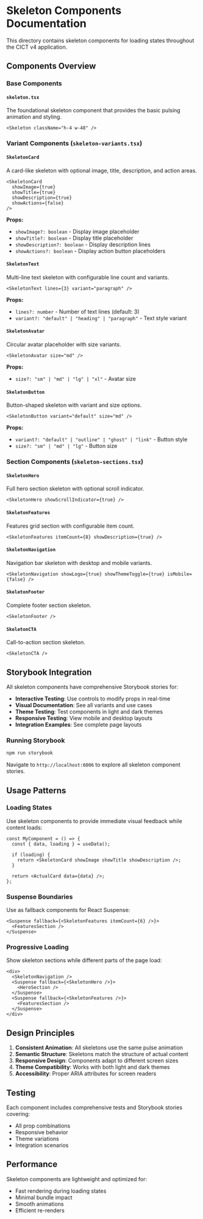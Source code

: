# Skeleton Components Documentation

This directory contains skeleton components for loading states throughout the CICT v4 application.

## Components Overview

### Base Components

#### `skeleton.tsx`

The foundational skeleton component that provides the basic pulsing animation and styling.

```tsx
<Skeleton className="h-4 w-48" />
```

### Variant Components (`skeleton-variants.tsx`)

#### `SkeletonCard`

A card-like skeleton with optional image, title, description, and action areas.

```tsx
<SkeletonCard
  showImage={true}
  showTitle={true}
  showDescription={true}
  showActions={false}
/>
```

**Props:**

- `showImage?: boolean` - Display image placeholder
- `showTitle?: boolean` - Display title placeholder
- `showDescription?: boolean` - Display description lines
- `showActions?: boolean` - Display action button placeholders

#### `SkeletonText`

Multi-line text skeleton with configurable line count and variants.

```tsx
<SkeletonText lines={3} variant="paragraph" />
```

**Props:**

- `lines?: number` - Number of text lines (default: 3)
- `variant?: "default" | "heading" | "paragraph"` - Text style variant

#### `SkeletonAvatar`

Circular avatar placeholder with size variants.

```tsx
<SkeletonAvatar size="md" />
```

**Props:**

- `size?: "sm" | "md" | "lg" | "xl"` - Avatar size

#### `SkeletonButton`

Button-shaped skeleton with variant and size options.

```tsx
<SkeletonButton variant="default" size="md" />
```

**Props:**

- `variant?: "default" | "outline" | "ghost" | "link"` - Button style
- `size?: "sm" | "md" | "lg"` - Button size

### Section Components (`skeleton-sections.tsx`)

#### `SkeletonHero`

Full hero section skeleton with optional scroll indicator.

```tsx
<SkeletonHero showScrollIndicator={true} />
```

#### `SkeletonFeatures`

Features grid section with configurable item count.

```tsx
<SkeletonFeatures itemCount={8} showDescription={true} />
```

#### `SkeletonNavigation`

Navigation bar skeleton with desktop and mobile variants.

```tsx
<SkeletonNavigation showLogo={true} showThemeToggle={true} isMobile={false} />
```

#### `SkeletonFooter`

Complete footer section skeleton.

```tsx
<SkeletonFooter />
```

#### `SkeletonCTA`

Call-to-action section skeleton.

```tsx
<SkeletonCTA />
```

## Storybook Integration

All skeleton components have comprehensive Storybook stories for:

- **Interactive Testing**: Use controls to modify props in real-time
- **Visual Documentation**: See all variants and use cases
- **Theme Testing**: Test components in light and dark themes
- **Responsive Testing**: View mobile and desktop layouts
- **Integration Examples**: See complete page layouts

### Running Storybook

```bash
npm run storybook
```

Navigate to `http://localhost:6006` to explore all skeleton component stories.

## Usage Patterns

### Loading States

Use skeleton components to provide immediate visual feedback while content loads:

```tsx
const MyComponent = () => {
  const { data, loading } = useData();

  if (loading) {
    return <SkeletonCard showImage showTitle showDescription />;
  }

  return <ActualCard data={data} />;
};
```

### Suspense Boundaries

Use as fallback components for React Suspense:

```tsx
<Suspense fallback={<SkeletonFeatures itemCount={6} />}>
  <FeaturesSection />
</Suspense>
```

### Progressive Loading

Show skeleton sections while different parts of the page load:

```tsx
<div>
  <SkeletonNavigation />
  <Suspense fallback={<SkeletonHero />}>
    <HeroSection />
  </Suspense>
  <Suspense fallback={<SkeletonFeatures />}>
    <FeaturesSection />
  </Suspense>
</div>
```

## Design Principles

1. **Consistent Animation**: All skeletons use the same pulse animation
2. **Semantic Structure**: Skeletons match the structure of actual content
3. **Responsive Design**: Components adapt to different screen sizes
4. **Theme Compatibility**: Works with both light and dark themes
5. **Accessibility**: Proper ARIA attributes for screen readers

## Testing

Each component includes comprehensive tests and Storybook stories covering:

- All prop combinations
- Responsive behavior
- Theme variations
- Integration scenarios

## Performance

Skeleton components are lightweight and optimized for:

- Fast rendering during loading states
- Minimal bundle impact
- Smooth animations
- Efficient re-renders
